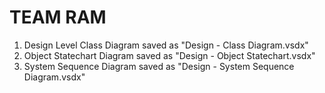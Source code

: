 # TEAM RAM

1. Design Level Class Diagram saved as "Design - Class Diagram.vsdx"
2. Object Statechart Diagram saved as "Design - Object Statechart.vsdx"
3. System Sequence Diagram saved as "Design - System Sequence Diagram.vsdx"
